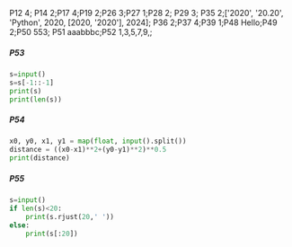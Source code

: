 P12 4; P14 2;P17 4;P19 2;P26 3;P27 1;P28 2; P29 3;
P35 2;['2020', '20.20', 'Python', 2020, [2020, '2020'], 2024];
P36 2;P37 4;P39 1;P48 Hello;P49 2;P50 553;
P51 aaabbbc;P52 1,3,5,7,9,;

##### P53

```python
s=input()
s=s[-1::-1]
print(s)
print(len(s))
```

##### P54

```python
x0, y0, x1, y1 = map(float, input().split())
distance = ((x0-x1)**2+(y0-y1)**2)**0.5
print(distance)
```

##### P55

```python
s=input()
if len(s)<20:
    print(s.rjust(20,' '))
else:
    print(s[:20])
```

